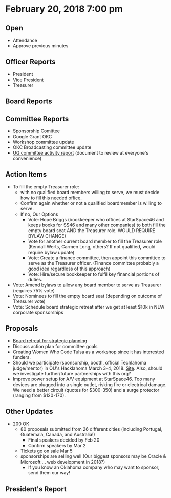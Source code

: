 # February 20, 2018 7:00 pm

## Open
* Attendance
* Approve previous minutes

## Officer Reports
* President
* Vice President
* Treasurer

## Board Reports


## Committee Reports
- Sponsorship Comittee
- Google Grant OKC
- Workshop committee update
- OKC Broadcasting committee update
- [UG committee activity report](https://docs.google.com/document/d/1cLqGgixXaKip_jE4M9kTNpVxqCr54P4Z_bc-MA_gdUw/edit?usp=sharing) (document to review at everyone's convenience)

## Action Items
- To fill the empty Treasurer role:
  - with no qualified board members willing to serve, we must decide how to fill this needed office.
  - Confirm again whether or not a qualified boardmember is willing to serve.
  - If no, Our Options
    - Vote: Hope Briggs (bookkeeper who offices at StarSpace46 and keeps books for SS46 and many other companies) to both fill the empty board seat AND the Treasurer role.  WOULD REQUIRE BYLAW CHANGE)
    - Vote for another current board member to fill the Treasurer role (Kendall Werts, Carmen Long, others?  If not qualified, would require bylaw update)
    - Vote: Create a finance committee, then appoint this committee to serve as the Treasurer officer. (Finance committee probably a good idea regardless of this approach)
    - Vote: Hire/secure bookkeeper to fulfil key financial portions of duties.
- Vote: Amend bylaws to allow any board member to serve as Treasurer (requires 75% vote)
- Vote: Nominees to fill the empty board seat (depending on outcome of Treasurer vote)
- Vote: Schedule board strategic retreat after we get at least $10k in NEW corporate sponsorships


## Proposals
- [Board retreat for strategic planning](https://docs.google.com/document/d/1SmGH7bqBPcwpEz3zCQ-Lwg7bOhPA8i0iWtp1O-to0vE/edit?usp=sharing) 
- Discuss action plan for committee goals
- Creating Women Who Code Tulsa as a workshop since it has interested funders.
- Should we participate (sponsorship, booth, official Techlahoma judge/mentor) in OU's Hacklahoma March 3-4, 2018.  [Site](https://hacklahoma.org/). Also, should we investigate further/future partnerships with this org?
- Improve power setup for A/V equipment at StarSpace46. Too many devices are plugged into a single outlet, risking fire or electrical damage. We need a better circuit (quotes for $300-350) and a surge protector (ranging from $120-170).

## Other Updates

* 200 OK
  * 80 proposals submitted from 26 different cities (including Portugal, Guatemala, Canada, and Australia!)
    * Final speakers decided by Feb 20
    * Confirm speakers by Mar 2
  * Tickets go on sale Mar 5
  * sponsorships are selling well (Our biggest sponsors may be Oracle & Microsoft ... web development in 2018?)
    * If you know an Oklahoma company who may want to sponsor, send them our way!

## President's Report 

